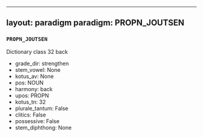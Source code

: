 
---
layout: paradigm
paradigm: PROPN_JOUTSEN
---
### ` PROPN_JOUTSEN `

Dictionary class 32 back
* grade_dir: strengthen
* stem_vowel: None
* kotus_av: None
* pos: NOUN
* harmony: back
* upos: PROPN
* kotus_tn: 32
* plurale_tantum: False
* clitics: False
* possessive: False
* stem_diphthong: None
